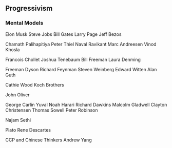 ## Progressivism

### Mental Models

Elon Musk
Steve Jobs
Bill Gates
Larry Page
Jeff Bezos

Chamath Palihapitiya
Peter Thiel
Naval Ravikant
Marc Andreesen
Vinod Khosla

Francois Chollet
Joshua Tenebaum
Bill Freeman
Laura Denming

Freeman Dyson
Richard Feynman
Steven Weinberg
Edward Witten
Alan Guth

Cathie Wood
Koch Brothers

John Oliver

George Carlin
Yuval Noah Harari
Richard Dawkins
Malcolm Gladwell
Clayton Christensen
Thomas Sowell
Peter Robinson

Najam Sethi

Plato
Rene Descartes

CCP and Chinese Thinkers
Andrew Yang



